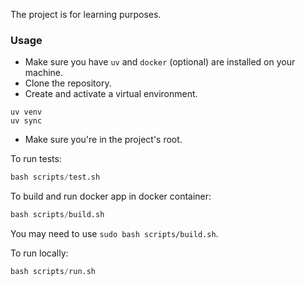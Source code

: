 The project is for learning purposes.

### Usage

- Make sure you have `uv` and `docker` (optional) are installed on your machine.
- Clone the repository.
- Create and activate a virtual environment.
```
uv venv
uv sync
```
- Make sure you\'re in the project's root.

To run tests:
```python
bash scripts/test.sh
```

To build and run docker app in docker container:
```python
bash scripts/build.sh
```
You may need to use `sudo bash scripts/build.sh`.

To run locally:
```python
bash scripts/run.sh
```
